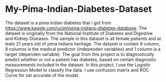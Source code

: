 # My-Pima-Indian-Diabetes-Dataset
The dataset is a pima indian diabetes that i got from https://www.kaggle.com/uciml/pima-indians-diabetes-database. The dataset is originally from the National Institute of Diabetes and Digestive and Kidney Diseases. The sample in this dataset is all female patients and at leats 21 years old of pima indians heritage. The dataset is contain 9 column, 8 columns is the medical predictor (independen variables) and 1 column is a target (dependen variable). The goal from this project is to diagnostically predict whether or not a patient has diabetes, based on certain diagnostic measurements included in the dataset.
In this project, I use the Logistic Regression Model to classify the data. I use confusion matrix and ROC Curve for set accurate of the model. 
